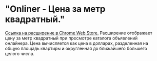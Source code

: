# "Onliner - Цена за метр квадратный."
[Ссылка на расширение в Chrome Web Store.](https://chrome.google.com/webstore/detail/onliner-%D1%86%D0%B5%D0%BD%D0%B0-%D0%B7%D0%B0-%D0%BC%D0%B5%D1%82%D1%80-%D0%BA%D0%B2%D0%B0%D0%B4/nibdmfnaikjpeimbcijdjpakjceigfho)
Расширение отображает цену за метр квадратный при просмотре каталога объявлений онлайнера.
Цена вычисляется как цена в долларах, разделенная на общую площадь квартиры и округленная до ближайшего большего целого числа.